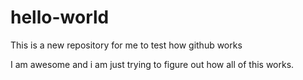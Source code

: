 # hello-world
This is a new repository for me to test how github works

I am awesome and i am just trying to figure out how all of this works.
